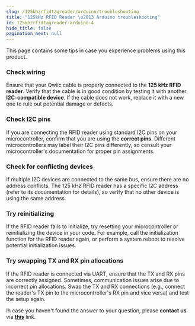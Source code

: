 ```yaml
---
slug: /125khzrfidtagreader/arduino/troubleshooting
title: "125kHz RFID Reader \u2013 Arduino troubleshooting"
id: 125khzrfidtagreader-arduino-4
hide_title: false
pagination_next: null
---
```

This page contains some tips in case you experience problems using this product.

<ExpandableSection title="My sensor won't initialize!">

### Check wiring
Ensure that your Qwiic cable is properly connected to the **125 kHz RFID reader**. Verify that the cable is in good condition by testing it with another **I2C-compatible device**. If the cable does not work, replace it with a new one to rule out potential damage or defects.

### Check I2C pins
If you are connecting the RFID reader using standard I2C pins on your microcontroller, confirm that you are using the **correct pins**. Different microcontrollers may label their I2C pins differently, so consult your microcontroller's documentation for proper pin assignments.

### Check for conflicting devices
If multiple I2C devices are connected to the same bus, ensure there are no address conflicts. The 125 kHz RFID reader has a specific I2C address (refer to its documentation for details), so verify that no other device is using the same address.

### Try reinitializing
If the RFID reader fails to initialize, try resetting your microcontroller or reinitializing the device in your code. For example, call the initialization function for the RFID reader again, or perform a system reboot to resolve potential initialization issues.

### Try swapping TX and RX pin allocations
If the RFID reader is connected via UART, ensure that the TX and RX pins are correctly assigned. Sometimes, communication issues arise due to incorrect pin allocations. Swap the TX and RX connections (e.g., connect the reader's TX pin to the microcontroller's RX pin and vice versa) and test the setup again.

</ExpandableSection>

<InfoBox>In case you haven't found the answer to your question, please **contact us** via [**this**](https://soldered.com/contact/) link.</InfoBox>